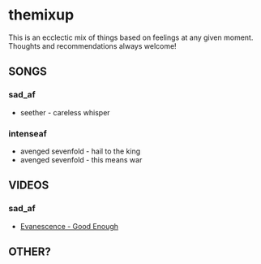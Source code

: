 # themixup

This is an ecclectic mix of things based on feelings at any given moment. Thoughts and recommendations always welcome!

## SONGS

### sad_af

- seether - careless whisper

### intenseaf

- avenged sevenfold - hail to the king
- avenged sevenfold - this means war

## VIDEOS

### sad_af

- [Evanescence - Good Enough](https://www.youtube.com/watch?v=Kw2Ic_2XdVQ)

## OTHER?
